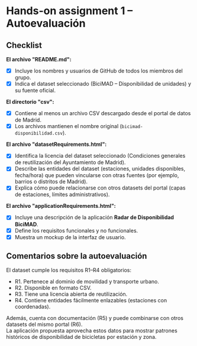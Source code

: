# Hands-on assignment 1 – Autoevaluación #

## Checklist ##

**El archivo "README.md":**
- [x] Incluye los nombres y usuarios de GitHub de todos los miembros del grupo.
- [x] Indica el dataset seleccionado (BiciMAD – Disponibilidad de unidades) y su fuente oficial.

**El directorio "csv":**
- [x] Contiene al menos un archivo CSV descargado desde el portal de datos de Madrid.
- [x] Los archivos mantienen el nombre original (`bicimad-disponibilidad.csv`).

**El archivo "datasetRequirements.html":**
- [x] Identifica la licencia del dataset seleccionado (Condiciones generales de reutilización del Ayuntamiento de Madrid).
- [x] Describe las entidades del dataset (estaciones, unidades disponibles, fecha/hora) que pueden vincularse con otras fuentes (por ejemplo, barrios o distritos de Madrid).
- [x] Explica cómo puede relacionarse con otros datasets del portal (capas de estaciones, límites administrativos).

**El archivo "applicationRequirements.html":**
- [x] Incluye una descripción de la aplicación **Radar de Disponibilidad BiciMAD**.
- [x] Define los requisitos funcionales y no funcionales.
- [x] Muestra un mockup de la interfaz de usuario.

## Comentarios sobre la autoevaluación ##

El dataset cumple los requisitos R1–R4 obligatorios:
- R1. Pertenece al dominio de movilidad y transporte urbano.  
- R2. Disponible en formato CSV.  
- R3. Tiene una licencia abierta de reutilización.  
- R4. Contiene entidades fácilmente enlazables (estaciones con coordenadas).

Además, cuenta con documentación (R5) y puede combinarse con otros datasets del mismo portal (R6).  
La aplicación propuesta aprovecha estos datos para mostrar patrones históricos de disponibilidad de bicicletas por estación y zona.


